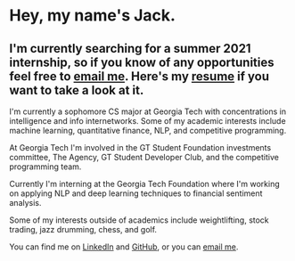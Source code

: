 # Hey, my name's Jack.

## I'm currently searching for a summer 2021 internship, so if you know of any opportunities feel free to [email me](mailto:jack@jackpalaia.com). Here's my [resume](https://jackpalaia.com/resume.pdf) if you want to take a look at it.  

I'm currently a sophomore CS major at Georgia Tech with concentrations in intelligence and info internetworks. Some of my academic interests include machine learning, quantitative finance, NLP, and competitive programming.

At Georgia Tech I'm involved in the GT Student Foundation investments committee, The Agency, GT Student Developer Club, and the competitive programming team.

Currently I'm interning at the Georgia Tech Foundation where I'm working on applying NLP and deep learning techniques to financial sentiment analysis.

Some of my interests outside of academics include weightlifting, stock trading, jazz drumming, chess, and golf.

You can find me on [LinkedIn](https://linkedin.com/in/jackpalaia) and [GitHub](https://github.com/jackpalaia), or you can [email me](mailto:jack@jackpalaia.com).